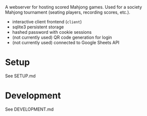 A webserver for hosting scored Mahjong games. Used for a society Mahjong tournament (seating players, recording scores, etc.).

- interactive client frontend (`client`)
- sqlite3 persistent storage
- hashed password with cookie sessions
- (not currently used) QR code generation for login
- (not currently used) connected to Google Sheets API

# Setup

See SETUP.md

# Development

See DEVELOPMENT.md
